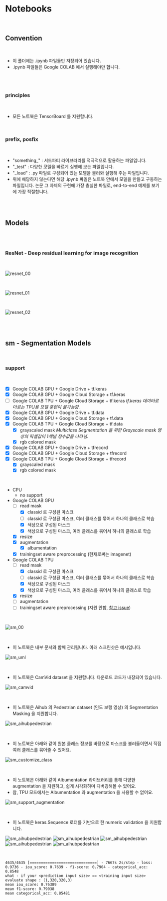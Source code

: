# Notebooks

<br>

## Convention

<br>

- 이 폴더에는 .ipynb 파일들만 저장되어 있습니다.
- .ipynb 파일들은 Google COLAB 에서 실행해야만 합니다.

<br><br>

### principles

<br>

- 모든 노트북은 TensorBoard 를 지원합니다.

<br>

### prefix, posfix

<br>

- "something_" : 서드파티 라이브러리를 적극적으로 활용하는 파일입니다.
- "_test" : 다양한 모델을 빠르게 실행해 보는 파일입니다.
- "_load" : .py 파일로 구성되어 있는 모델을 불러와 실행해 주는 파일입니다.
- 위에 해당하지 않는다면 해당 .ipynb 파일은 노트북 안에서 모델을 만들고 구동하는 파일입니다. 논문 그 자체의 구현에 가장 충실한 파일로, end-to-end 예제를 보기에 가장 적절합니다.

<br><br>

## Models

<br><br>

### ResNet - Deep residual learning for image recognition

<br>

![resnet_00](https://github.com/ProtossDragoon/paper_implementation_and_testing_tf2/blob/main/docs/img/resnet_00.png?raw=true)

<br>

![resnet_01](https://github.com/ProtossDragoon/paper_implementation_and_testing_tf2/blob/main/docs/img/resnet_01.png?raw=true)

<br>

![resnet_02](https://github.com/ProtossDragoon/paper_implementation_and_testing_tf2/blob/main/docs/img/resnet_02.png?raw=true)

<br><br>

## sm - Segmentation Models

<br>

### support

<br>

- [x] Google COLAB GPU + Google Drive + tf.keras
- [x] Google COLAB GPU + Google Cloud Storage + tf.keras
- [ ] Google COLAB TPU + Google Cloud Storage + tf.keras *tf.keras 데이터로더로는 TPU용 모델 훈련이 불가능함.*
- [x] Google COLAB GPU + Google Drive + tf.data
- [x] Google COLAB GPU + Google Cloud Storage + tf.data
- [x] Google COLAB TPU + Google Cloud Storage + tf.data
  - [x] grayscaled mask *Multiclass Segmentation 을 위한 Grayscale mask 영상의 픽셀값이 1채널 정수값을 나타냄.*
  - [x] rgb colored mask
- [x] Google COLAB GPU + Google Drive + tfrecord
- [x] Google COLAB GPU + Google Cloud Storage + tfrecord
- [x] Google COLAB TPU + Google Cloud Storage + tfrecord
  - [x] grayscaled mask
  - [x] rgb colored mask

<br>

- CPU
  - no support
- Google COLAB GPU
  - [ ] read mask
    - [x] classid 로 구성된 마스크
    - [ ] classid 로 구성된 마스크, 여러 클래스를 묶어서 하나의 클래스로 학습
    - [x] 색상으로 구성된 마스크
    - [x] 색상으로 구성된 마스크, 여러 클래스를 묶어서 하나의 클래스로 학습
  - [x] resize
  - [x] augmentation
    - [x] albumentation
  - [x] trainingset aware preprocessing (현재로써는 imagenet)
- Google COLAB TPU
  - [ ] read mask
    - [x] classid 로 구성된 마스크
    - [ ] classid 로 구성된 마스크, 여러 클래스를 묶어서 하나의 클래스로 학습
    - [x] 색상으로 구성된 마스크
    - [x] 색상으로 구성된 마스크, 여러 클래스를 묶어서 하나의 클래스로 학습
  - [x] resize
  - [ ] augmentation
  - [ ] trainingset aware preprocessing (지원 안함, [참고 issue](https://github.com/ProtossDragoon/paper_implementation_and_testing_tf2/issues/4))

<br>

![sm_00](https://github.com/ProtossDragoon/paper_implementation_and_testing_tf2/blob/main/docs/img/sm_00.png?raw=true)

<br>

- 이 노트북은 내부 문서와 함께 관리됩니다. 아래 스크린샷은 예시입니다.

![sm_uml](https://github.com/ProtossDragoon/paper_implementation_and_testing_tf2/blob/main/docs/img/sm_uml.png?raw=true)

<br>

- 이 노트북은 CamVid dataset 을 지원합니다. 다운로드 코드가 내장되어 있습니다.

![sm_camvid](https://github.com/ProtossDragoon/paper_implementation_and_testing_tf2/blob/main/docs/img/sm_camvid.png?raw=true)

<br>

- 이 노트북은 Aihub 의 Pedestrian dataset (인도 보행 영상) 의 Segmentation Masking 을 지원합니다.

![sm_aihubpedestrian](https://github.com/ProtossDragoon/paper_implementation_and_testing_tf2/blob/main/docs/img/sm_aihubpedestrian.png?raw=true)

<br>

- 이 노트북은 아래와 같이 원본 클래스 정보를 바탕으로 마스크를 불러들이면서 직접 여러 클래스를 묶어줄 수 있어요.

![sm_customize_class](https://github.com/ProtossDragoon/paper_implementation_and_testing_tf2/blob/main/docs/img/sm_customize_class.png?raw=true)

<br>

- 이 노트북은 아래와 같이 Albumentation 라이브러리를 통해 다양한 augmentation 을 지원하고, 쉽게 시각화하며 디버깅해볼 수 있어요.
- 참, TPU 모드에서는 Albumentation 과 augmentation 을 사용할 수 없어요.

![sm_support_augmentation](https://github.com/ProtossDragoon/paper_implementation_and_testing_tf2/blob/main/docs/img/sm_support_augmentation.png?raw=true)

<br>

- 이 노트북은 keras.Sequence 로더를 기반으로 한 numeric validation 을 지원합니다.

![sm_aihubpedestrian](https://github.com/ProtossDragoon/paper_implementation_and_testing_tf2/blob/main/docs/img/sm_aihubpedestrian_cherrypick.png?raw=true)
![sm_aihubpedestrian](https://github.com/ProtossDragoon/paper_implementation_and_testing_tf2/blob/main/docs/img/sm_aihubpedestrian_validation_1.png?raw=true)
![sm_aihubpedestrian](https://github.com/ProtossDragoon/paper_implementation_and_testing_tf2/blob/main/docs/img/sm_aihubpedestrian_validation_2.png?raw=true)
![sm_aihubpedestrian](https://github.com/ProtossDragoon/paper_implementation_and_testing_tf2/blob/main/docs/img/sm_aihubpedestrian_validation_3.png?raw=true)
![sm_aihubpedestrian](https://github.com/ProtossDragoon/paper_implementation_and_testing_tf2/blob/main/docs/img/sm_aihubpedestrian_validation_4.png?raw=true)

<br>

```
4635/4635 [==============================] - 7667s 2s/step - loss: 0.9736 - iou_score: 0.7639 - f1-score: 0.7904 - categorical_acc: 0.8548
what - if your <prediction input size> == <training input size>
evaluate shape : (1,320,320,3)
mean iou_score: 0.76389
mean f1-score: 0.79038
mean categorical_acc: 0.85481
```

<br>
